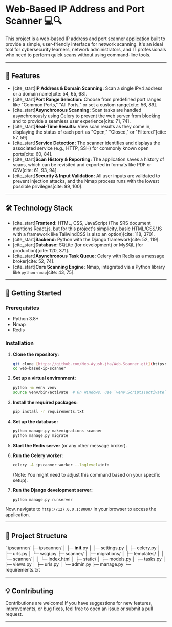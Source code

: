 # Web-Based IP Address and Port Scanner 💻🔍

This project is a web-based IP address and port scanner application built to provide a simple, user-friendly interface for network scanning. It's an ideal tool for cybersecurity learners, network administrators, and IT professionals who need to perform quick scans without using command-line tools.

---

## 🌟 Features

* [cite_start]**IP Address & Domain Scanning:** Scan a single IPv4 address or a domain name[cite: 54, 65, 68].
* [cite_start]**Port Range Selection:** Choose from predefined port ranges like "Common Ports," "All Ports," or set a custom range[cite: 56, 89].
* [cite_start]**Asynchronous Scanning:** Scan tasks are handled asynchronously using Celery to prevent the web server from blocking and to provide a seamless user experience[cite: 71, 74].
* [cite_start]**Real-Time Results:** View scan results as they come in, displaying the status of each port as "Open," "Closed," or "Filtered"[cite: 57, 59].
* [cite_start]**Service Detection:** The scanner identifies and displays the associated service (e.g., HTTP, SSH) for commonly known open ports[cite: 60, 84].
* [cite_start]**Scan History & Reporting:** The application saves a history of scans, which can be revisited and exported in formats like PDF or CSV[cite: 61, 93, 94].
* [cite_start]**Security & Input Validation:** All user inputs are validated to prevent injection attacks, and the Nmap process runs with the lowest possible privileges[cite: 99, 100].

---

## 🛠️ Technology Stack

* [cite_start]**Frontend:** HTML, CSS, JavaScript (The SRS document mentions React.js, but for this project's simplicity, basic HTML/CSS/JS with a framework like TailwindCSS is also an option)[cite: 118, 370].
* [cite_start]**Backend:** Python with the Django framework[cite: 52, 119].
* [cite_start]**Database:** SQLite (for development) or MySQL (for production)[cite: 120, 371].
* [cite_start]**Asynchronous Task Queue:** Celery with Redis as a message broker[cite: 52, 74].
* [cite_start]**Core Scanning Engine:** Nmap, integrated via a Python library like `python-nmap`[cite: 43, 75].

---

## 🚀 Getting Started

### Prerequisites

* Python 3.8+
* Nmap
* Redis

### Installation

1.  **Clone the repository:**
    ```bash
    git clone [https://github.com/Neo-Ayush-jha/Web-Scanner.git](https://github.com/Neo-Ayush-jha/Web-Scanner.git)
    cd web-based-ip-scanner
    ```

2.  **Set up a virtual environment:**
    ```bash
    python -m venv venv
    source venv/bin/activate  # On Windows, use `venv\Scripts\activate`
    ```

3.  **Install the required packages:**
    ```bash
    pip install -r requirements.txt
    ```

4.  **Set up the database:**
    ```bash
    python manage.py makemigrations scanner
    python manage.py migrate
    ```

5.  **Start the Redis server** (or any other message broker).

6.  **Run the Celery worker:**
    ```bash
    celery -A ipscanner worker --loglevel=info
    ```
    (Note: You might need to adjust this command based on your specific setup).

7.  **Run the Django development server:**
    ```bash
    python manage.py runserver
    ```

Now, navigate to `http://127.0.0.1:8000/` in your browser to access the application.

---

## 📂 Project Structure
`
    ipscanner/
    ├─ ipscanner/
    │  ├─ __init__.py
    │  ├─ settings.py
    │  ├─ celery.py
    │  ├─ urls.py
    │  └─ wsgi.py
    ├─ scanner/
    │  ├─ migrations/
    │  ├─ templates/
    │  │  └─ scanner/
    │  │     └─ index.html
    │  ├─ static/
    │  ├─ models.py
    │  ├─ tasks.py
    │  ├─ views.py
    │  ├─ urls.py
    │  └─ admin.py
    ├─ manage.py
    └─ requirements.txt

---

## 💡 Contributing

Contributions are welcome! If you have suggestions for new features, improvements, or bug fixes, feel free to open an issue or submit a pull request.

---
